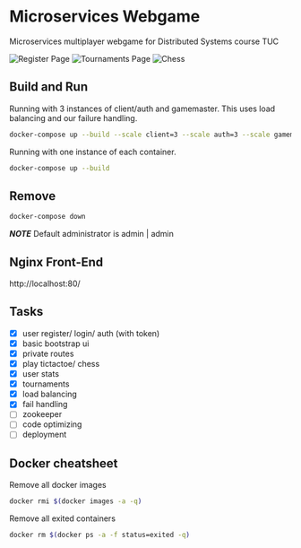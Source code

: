 # Microservices Webgame

Microservices multiplayer webgame for Distributed Systems course TUC

![Register Page](https://i.imgur.com/kjuBMEw.png)
![Tournaments Page](https://imgur.com/PvooUtO)
![Chess](https://imgur.com/TDbOQUr)

## Build and Run

Running with 3 instances of client/auth and gamemaster.
This uses load balancing and our failure handling.

```bash
docker-compose up --build --scale client=3 --scale auth=3 --scale gamemaster=3
```

Running with one instance of each container.

```bash
docker-compose up --build
```

## Remove

```bash
docker-compose down
```

**_NOTE_** Default administrator is admin | admin

## Nginx Front-End

http://localhost:80/

## Tasks

- [x] user register/ login/ auth (with token)
- [x] basic bootstrap ui
- [x] private routes
- [x] play tictactoe/ chess
- [x] user stats
- [x] tournaments
- [x] load balancing
- [x] fail handling
- [ ] zookeeper
- [ ] code optimizing
- [ ] deployment

## Docker cheatsheet

Remove all docker images

```bash
docker rmi $(docker images -a -q)
```

Remove all exited containers

```bash
docker rm $(docker ps -a -f status=exited -q)
```
